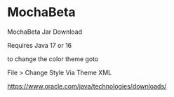 # MochaBeta

MochaBeta Jar Download

Requires Java 17 or 16

to change the color theme goto

File > Change Style Via Theme XML

https://www.oracle.com/java/technologies/downloads/


